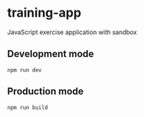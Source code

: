 # training-app
JavaScript exercise application with sandbox

## Development mode
```
npm run dev
```

## Production mode
```
npm run build
```

